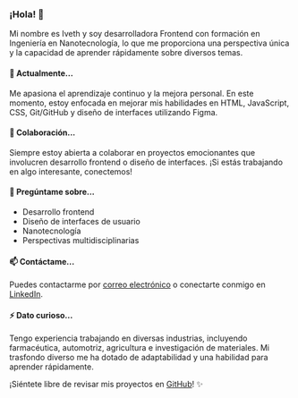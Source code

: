 ### ¡Hola! 👋

Mi nombre es Iveth y soy desarrolladora Frontend con formación en Ingeniería en Nanotecnología, lo que me proporciona una perspectiva única y la capacidad de aprender rápidamente sobre diversos temas.

#### 🌱 Actualmente...

Me apasiona el aprendizaje continuo y la mejora personal. En este momento, estoy enfocada en mejorar mis habilidades en HTML, JavaScript, CSS, Git/GitHub y diseño de interfaces utilizando Figma.

#### 👯 Colaboración...

Siempre estoy abierta a colaborar en proyectos emocionantes que involucren desarrollo frontend o diseño de interfaces. ¡Si estás trabajando en algo interesante, conectemos!

#### 💬 Pregúntame sobre...

- Desarrollo frontend
- Diseño de interfaces de usuario
- Nanotecnología
- Perspectivas multidisciplinarias

#### 📫 Contáctame...

Puedes contactarme por [correo electrónico](95vizcarra@gmail.com) o conectarte conmigo en [LinkedIn](https://www.linkedin.com/in/iveth-vizcarra-desarrolladoraweb/).

#### ⚡ Dato curioso...

Tengo experiencia trabajando en diversas industrias, incluyendo farmacéutica, automotriz, agricultura e investigación de materiales. Mi trasfondo diverso me ha dotado de adaptabilidad y una habilidad para aprender rápidamente.

¡Siéntete libre de revisar mis proyectos en [GitHub](https://github.com/viveth17)! ✨

